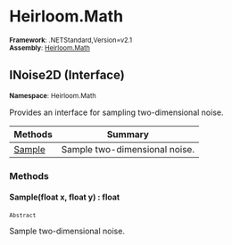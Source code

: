 # Heirloom.Math

<small>**Framework**: .NETStandard,Version=v2.1</small>  
<small>**Assembly**: [Heirloom.Math](../Heirloom.Math/Heirloom.Math.md)</small>  

## INoise2D (Interface)
<small>**Namespace**: Heirloom.Math</sub></small>  

Provides an interface for sampling two-dimensional noise.

| Methods                | Summary                       |
|------------------------|-------------------------------|
| [Sample](#SAMB43AC0AA) | Sample two-dimensional noise. |

### Methods

#### <a name="SAMB43AC0AA"></a>Sample(float x, float y) : float
<small>`Abstract`</small>

Sample two-dimensional noise.


